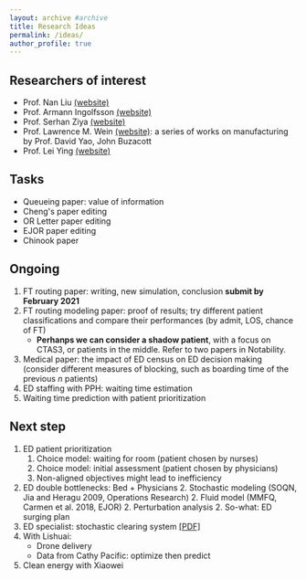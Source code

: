 ```yaml
---
layout: archive #archive
title: Research Ideas
permalink: /ideas/
author_profile: true
---
```

## Researchers of interest
* Prof. Nan Liu [(website)](https://sites.google.com/site/nanliuacademic/research)
* Prof. Armann Ingolfsson [(website)](https://scholar.google.com/citations?hl=en&user=o--KHAQAAAAJ)
* Prof. Serhan Ziya [(website)](https://scholar.google.com/citations?hl=en&user=EFUfwAMAAAAJ&view_op=list_works&sortby=pubdate)
* Prof. Lawrence M. Wein [(website)](https://lwein.people.stanford.edu/published-papers-and-technical-reports): a series of works on manufacturing by Prof. David Yao, John Buzacott
* Prof. Lei Ying [(website)](https://scholar.google.com/citations?user=7f3HKI8AAAAJ&hl=en)

## Tasks

* Queueing paper: value of information
* Cheng's paper editing
* OR Letter paper editing
* EJOR paper editing
* Chinook paper

## Ongoing

1. FT routing paper: writing, new simulation, conclusion **submit by February 2021**
2. FT routing modeling paper: proof of results; try different patient classifications and compare their performances (by admit, LOS, chance of FT)
    * **Perhanps we can consider a shadow patient**, with a focus on CTAS3, or patients in the middle. Refer to two papers in Notability.
4. Medical paper: the impact of ED census on ED decision making (consider different measures of blocking, such as boarding time of the previous $n$ patients)
5. ED staffing with PPH: waiting time estimation
6. Waiting time prediction with patient prioritization

## Next step
1. ED patient prioritization
    1. Choice model: waiting for room (patient chosen by nurses)
    1. Choice model: initial assessment (patient chosen by physicians)
    1. Non-aligned objectives might lead to inefficiency
2. ED double bottlenecks: Bed + Physicians
    2. Stochastic modeling (SOQN, Jia and Heragu 2009, Operations Research)
    2. Fluid model (MMFQ, Carmen et al. 2018, EJOR)
    2. Perturbation analysis
    2. So-what: ED surging plan
3. ED specialist: stochastic clearing system [\[PDF\]](/files/He-StochasticClearingSystem.pdf)
4. With Lishuai:
    * Drone delivery
    * Data from Cathy Pacific: optimize then predict
5. Clean energy with Xiaowei
